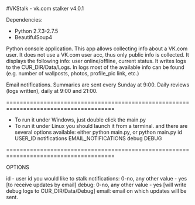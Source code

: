 #VKStalk - vk.com stalker
v4.0.1

Dependencies:

* Python 2.7.3-2.7.5
* BeautifulSoup4


Python console application.
This app allows collecting info about a VK.com user. 
It does not use a VK.com user acc, thus only public info is collected.
It displays the following info: user online/offline, current status.
It writes logs to the CUR_DIR/Data/Logs. In logs most of the available info can
be found (e.g. number of wallposts, photos, profile_pic link, etc.)

Email notifications.
Summaries are sent every Sunday at 9:00.
Daily reviews (logs written), daily at 9:00 and 21:00.

======================================================================================

- To run it under Windows, just double click the main.py
- To run it under Linux you should launch it from a terminal.
and there are several options available:
either python main.py,
or python main.py id USER_ID notifications EMAIL_NOTIFICATIONS debug DEBUG 

======================================================================================

OPTIONS

id - user id you would like to stalk
notifications: 0-no, any other value - yes [to receive updates by email]
debug: 0-no, any other value - yes [will write debug logs to CUR_DIR/Data/Debug]
email: email on which updates will be sent.